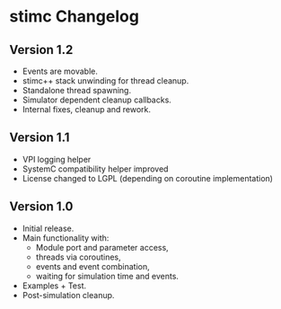 # stimc Changelog
## Version 1.2
* Events are movable.
* stimc++ stack unwinding for thread cleanup.
* Standalone thread spawning.
* Simulator dependent cleanup callbacks.
* Internal fixes, cleanup and rework.

## Version 1.1
* VPI logging helper
* SystemC compatibility helper improved
* License changed to LGPL (depending on coroutine implementation)

## Version 1.0
* Initial release.
* Main functionality with:
  * Module port and parameter access,
  * threads via coroutines,
  * events and event combination,
  * waiting for simulation time and events.
* Examples + Test.
* Post-simulation cleanup.
